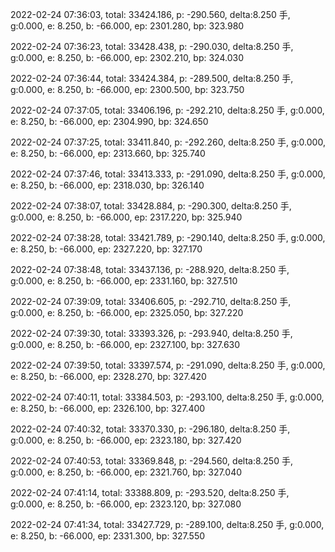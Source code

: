 2022-02-24 07:36:03, total: 33424.186, p: -290.560, delta:8.250 手, g:0.000, e: 8.250, b: -66.000, ep: 2301.280, bp: 323.980

2022-02-24 07:36:23, total: 33428.438, p: -290.030, delta:8.250 手, g:0.000, e: 8.250, b: -66.000, ep: 2302.210, bp: 324.030

2022-02-24 07:36:44, total: 33424.384, p: -289.500, delta:8.250 手, g:0.000, e: 8.250, b: -66.000, ep: 2300.500, bp: 323.750

2022-02-24 07:37:05, total: 33406.196, p: -292.210, delta:8.250 手, g:0.000, e: 8.250, b: -66.000, ep: 2304.990, bp: 324.650

2022-02-24 07:37:25, total: 33411.840, p: -292.260, delta:8.250 手, g:0.000, e: 8.250, b: -66.000, ep: 2313.660, bp: 325.740

2022-02-24 07:37:46, total: 33413.333, p: -291.090, delta:8.250 手, g:0.000, e: 8.250, b: -66.000, ep: 2318.030, bp: 326.140

2022-02-24 07:38:07, total: 33428.884, p: -290.300, delta:8.250 手, g:0.000, e: 8.250, b: -66.000, ep: 2317.220, bp: 325.940

2022-02-24 07:38:28, total: 33421.789, p: -290.140, delta:8.250 手, g:0.000, e: 8.250, b: -66.000, ep: 2327.220, bp: 327.170

2022-02-24 07:38:48, total: 33437.136, p: -288.920, delta:8.250 手, g:0.000, e: 8.250, b: -66.000, ep: 2331.160, bp: 327.510

2022-02-24 07:39:09, total: 33406.605, p: -292.710, delta:8.250 手, g:0.000, e: 8.250, b: -66.000, ep: 2325.050, bp: 327.220

2022-02-24 07:39:30, total: 33393.326, p: -293.940, delta:8.250 手, g:0.000, e: 8.250, b: -66.000, ep: 2327.100, bp: 327.630

2022-02-24 07:39:50, total: 33397.574, p: -291.090, delta:8.250 手, g:0.000, e: 8.250, b: -66.000, ep: 2328.270, bp: 327.420

2022-02-24 07:40:11, total: 33384.503, p: -293.100, delta:8.250 手, g:0.000, e: 8.250, b: -66.000, ep: 2326.100, bp: 327.400

2022-02-24 07:40:32, total: 33370.330, p: -296.180, delta:8.250 手, g:0.000, e: 8.250, b: -66.000, ep: 2323.180, bp: 327.420

2022-02-24 07:40:53, total: 33369.848, p: -294.560, delta:8.250 手, g:0.000, e: 8.250, b: -66.000, ep: 2321.760, bp: 327.040

2022-02-24 07:41:14, total: 33388.809, p: -293.520, delta:8.250 手, g:0.000, e: 8.250, b: -66.000, ep: 2323.120, bp: 327.080

2022-02-24 07:41:34, total: 33427.729, p: -289.100, delta:8.250 手, g:0.000, e: 8.250, b: -66.000, ep: 2331.300, bp: 327.550